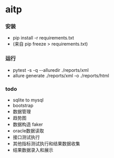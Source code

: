 # aitp

### 安装
- pip install -r requirements.txt
- (来自 pip freeze > requirements.txt)

### 运行
-  pytest -s -q --alluredir ./reports/xml
- allure generate ./reports/xml -o ./reports/html


### todo
- sqlite to mysql
- bootstrap
- 数据管理
- 趋势图
- 数据构造 faker
- oracle数据读取
- 接口测试执行
- 其他指标测试执行和结果数据收集
- 结果数据录入和展示

